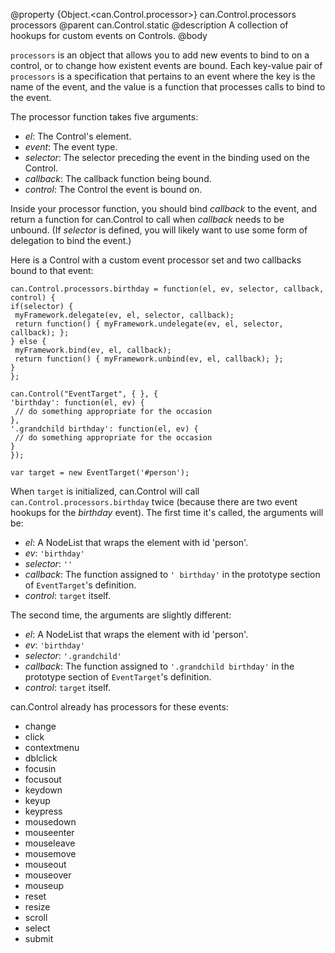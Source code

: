 @property {Object.<can.Control.processor>} can.Control.processors processors
@parent can.Control.static
@description A collection of hookups for custom events on Controls.
@body

`processors` is an object that allows you to add new events to bind
to on a control, or to change how existent events are bound. Each
key-value pair of `processors` is a specification that pertains to
an event where the key is the name of the event, and the value is
a function that processes calls to bind to the event.

The processor function takes five arguments:

- _el_: The Control's element.
- _event_: The event type.
- _selector_: The selector preceding the event in the binding used on the Control.
- _callback_: The callback function being bound.
- _control_: The Control the event is bound on.

Inside your processor function, you should bind _callback_ to the event, and
return a function for can.Control to call when _callback_ needs to be unbound.
(If _selector_ is defined, you will likely want to use some form of delegation
to bind the event.)

Here is a Control with a custom event processor set and two callbacks bound
to that event:

	can.Control.processors.birthday = function(el, ev, selector, callback, control) {
	if(selector) {
	 myFramework.delegate(ev, el, selector, callback);
	 return function() { myFramework.undelegate(ev, el, selector, callback); };
	} else {
	 myFramework.bind(ev, el, callback);
	 return function() { myFramework.unbind(ev, el, callback); };
	}
	};

	can.Control("EventTarget", { }, {
	'birthday': function(el, ev) {
	 // do something appropriate for the occasion
	},
	'.grandchild birthday': function(el, ev) {
	 // do something appropriate for the occasion
	}
	});

	var target = new EventTarget('#person');

When `target` is initialized, can.Control will call `can.Control.processors.birthday`
twice (because there are two event hookups for the _birthday_ event). The first
time it's called, the arguments will be:

- _el_: A NodeList that wraps the element with id 'person'.
- _ev_: `'birthday'`
- _selector_: `''`
- _callback_: The function assigned to `' birthday'` in the prototype section of `EventTarget`'s
definition.
- _control_: `target` itself.

The second time, the arguments are slightly different:

- _el_: A NodeList that wraps the element with id 'person'.
- _ev_: `'birthday'`
- _selector_: `'.grandchild'`
- _callback_: The function assigned to `'.grandchild birthday'` in the prototype section of `EventTarget`'s
definition.
- _control_: `target` itself.

can.Control already has processors for these events:

- change
- click
- contextmenu
- dblclick
- focusin
- focusout
- keydown
- keyup
- keypress
- mousedown
- mouseenter
- mouseleave
- mousemove
- mouseout
- mouseover
- mouseup
- reset
- resize
- scroll
- select
- submit
